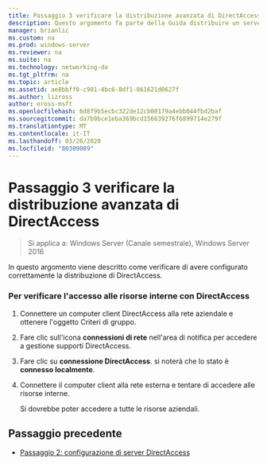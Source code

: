 ```yaml
---
title: Passaggio 3 verificare la distribuzione avanzata di DirectAccess
description: Questo argomento fa parte della Guida distribuire un server DirectAccess singolo con impostazioni avanzate per Windows Server 2016
manager: brianlic
ms.custom: na
ms.prod: windows-server
ms.reviewer: na
ms.suite: na
ms.technology: networking-da
ms.tgt_pltfrm: na
ms.topic: article
ms.assetid: ae8bbff0-c981-4bc6-8df1-861621d0627f
ms.author: lizross
author: eross-msft
ms.openlocfilehash: 6d8f9b5ecbc322de12cb00179a4ebb044fbd2baf
ms.sourcegitcommit: da7b9bce1eba369bcd156639276f6899714e279f
ms.translationtype: MT
ms.contentlocale: it-IT
ms.lasthandoff: 03/26/2020
ms.locfileid: "80309089"
---
```

# <a name="step-3-verify-the-advanced-directaccess-deployment"></a>Passaggio 3 verificare la distribuzione avanzata di DirectAccess

>Si applica a: Windows Server (Canale semestrale), Windows Server 2016

In questo argomento viene descritto come verificare di avere configurato correttamente la distribuzione di DirectAccess.  
  
### <a name="to-verify-access-to-internal-resources-through-directaccess"></a>Per verificare l'accesso alle risorse interne con DirectAccess  
  
1.  Connettere un computer client DirectAccess alla rete aziendale e ottenere l'oggetto Criteri di gruppo.  
  
2.  Fare clic sull'icona **connessioni di rete** nell'area di notifica per accedere a gestione supporti DirectAccess.  
  
3.  Fare clic su **connessione DirectAccess**. si noterà che lo stato è **connesso localmente**.  
  
4.  Connettere il computer client alla rete esterna e tentare di accedere alle risorse interne.  
  
    Si dovrebbe poter accedere a tutte le risorse aziendali.  
  
## <a name="previous-step"></a><a name="BKMK_Links"></a>Passaggio precedente  
  
-   [Passaggio 2: configurazione di server DirectAccess](Step-2-Configuring-DirectAccess-Servers.md)  
  


